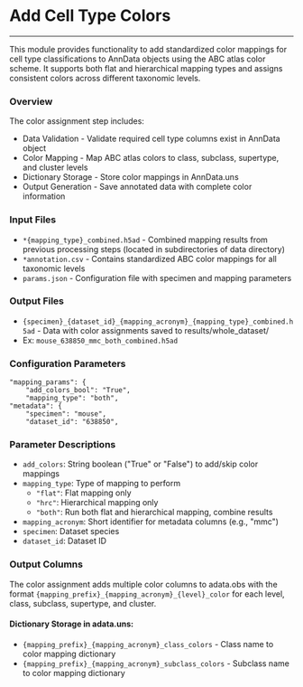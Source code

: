 # Add Cell Type Colors
---
This module provides functionality to add standardized color mappings for cell type classifications to AnnData objects using the ABC atlas color scheme. It supports both flat and hierarchical mapping types and assigns consistent colors across different taxonomic levels.

### Overview
The color assignment step includes:

- Data Validation - Validate required cell type columns exist in AnnData object
- Color Mapping - Map ABC atlas colors to class, subclass, supertype, and cluster levels
- Dictionary Storage - Store color mappings in AnnData.uns
- Output Generation - Save annotated data with complete color information

### Input Files

- `*{mapping_type}_combined.h5ad` - Combined mapping results from previous processing steps (located in subdirectories of data directory)
- `*annotation.csv` - Contains standardized ABC color mappings for all taxonomic levels
- `params.json` - Configuration file with specimen and mapping parameters
  
### Output Files

- `{specimen}_{dataset_id}_{mapping_acronym}_{mapping_type}_combined.h5ad` - Data with color assignments saved to results/whole_dataset/
- Ex: `mouse_638850_mmc_both_combined.h5ad`

### Configuration Parameters

    "mapping_params": {
        "add_colors_bool": "True",
        "mapping_type": "both",
    "metadata": {
        "specimen": "mouse",
        "dataset_id": "638850",

### Parameter Descriptions

- `add_colors`: String boolean ("True" or "False") to add/skip color mappings
- `mapping_type`: Type of mapping to perform
  - `"flat"`: Flat mapping only
  - `"hrc"`: Hierarchical mapping only 
  - `"both"`: Run both flat and hierarchical mapping, combine results
- `mapping_acronym`: Short identifier for metadata columns (e.g., "mmc")
- `specimen`: Dataset species
- `dataset_id`: Dataset ID

### Output Columns
The color assignment adds multiple color columns to adata.obs with the format `{mapping_prefix}_{mapping_acronym}_{level}_color` for each level, class, subclass, supertype, and cluster.

#### Dictionary Storage in adata.uns:

- `{mapping_prefix}_{mapping_acronym}_class_colors` - Class name to color mapping dictionary
- `{mapping_prefix}_{mapping_acronym}_subclass_colors` - Subclass name to color mapping dictionary
